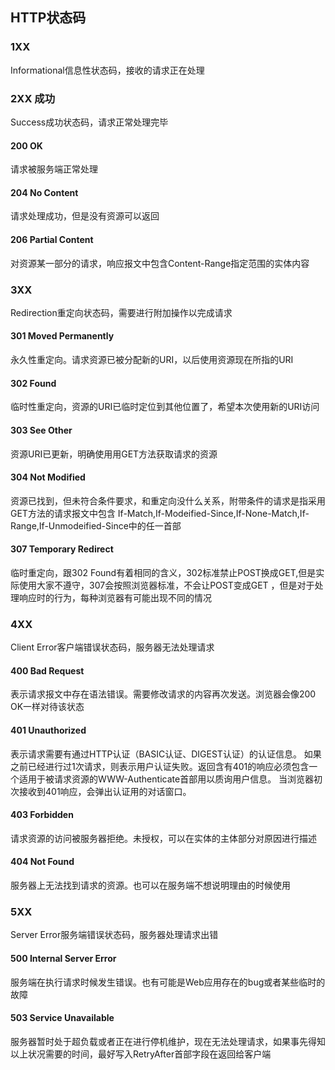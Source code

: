 ## HTTP状态码

### 1XX
Informational信息性状态码，接收的请求正在处理
### 2XX 成功
Success成功状态码，请求正常处理完毕

#### 200 OK
请求被服务端正常处理
#### 204 No Content
请求处理成功，但是没有资源可以返回
#### 206 Partial Content
对资源某一部分的请求，响应报文中包含Content-Range指定范围的实体内容
### 3XX
Redirection重定向状态码，需要进行附加操作以完成请求
#### 301 Moved Permanently
永久性重定向。请求资源已被分配新的URI，以后使用资源现在所指的URI
#### 302 Found
临时性重定向，资源的URI已临时定位到其他位置了，希望本次使用新的URI访问
#### 303 See Other
资源URI已更新，明确使用用GET方法获取请求的资源
#### 304 Not Modified
资源已找到，但未符合条件要求，和重定向没什么关系，附带条件的请求是指采用GET方法的请求报文中包含
If-Match,If-Modeified-Since,If-None-Match,If-Range,If-Unmodeified-Since中的任一首部
#### 307 Temporary Redirect
临时重定向，跟302 Found有着相同的含义，302标准禁止POST换成GET,但是实际使用大家不遵守，307会按照浏览器标准，不会让POST变成GET
，但是对于处理响应时的行为，每种浏览器有可能出现不同的情况
### 4XX
Client Error客户端错误状态码，服务器无法处理请求
#### 400 Bad Request
表示请求报文中存在语法错误。需要修改请求的内容再次发送。浏览器会像200 OK一样对待该状态
#### 401 Unauthorized
表示请求需要有通过HTTP认证（BASIC认证、DIGEST认证）的认证信息。
如果之前已经进行过1次请求，则表示用户认证失败。返回含有401的响应必须包含一个适用于被请求资源的WWW-Authenticate首部用以质询用户信息。
当浏览器初次接收到401响应，会弹出认证用的对话窗口。
#### 403 Forbidden
请求资源的访问被服务器拒绝。未授权，可以在实体的主体部分对原因进行描述
#### 404 Not Found
服务器上无法找到请求的资源。也可以在服务端不想说明理由的时候使用
### 5XX
Server Error服务端错误状态码，服务器处理请求出错
#### 500 Internal Server Error
服务端在执行请求时候发生错误。也有可能是Web应用存在的bug或者某些临时的故障
#### 503 Service Unavailable
服务器暂时处于超负载或者正在进行停机维护，现在无法处理请求，如果事先得知以上状况需要的时间，最好写入RetryAfter首部字段在返回给客户端